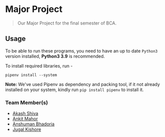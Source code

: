 # Major Project

> Our Major Project for the final semester of BCA.

## Usage

To be able to run these programs, you need to have an up to date `Python3` version installed, **Python3 3.9** is recommended.

To install required libraries, run -

```
pipenv install --system
```

**Note:** We've used Pipenv as dependency and packing tool, if it not already installed on your system, kindly run `pip install pipenv` to install it.

### Team Member(s)

- [Akash Shiva](https://github.com/akaProgramer)
- [Ankit Mahor](https://github.com/ankit-CrazyProgramer)
- [Anshuman Bhadoria](https://github.com/anshuman234)
- [Jugal Kishore](https://github.com/crazyuploader)

